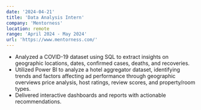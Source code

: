 ```yaml
---
date: '2024-04-21'
title: 'Data Analysis Intern'
company: 'Mentorness'
location: remote
range: 'April 2024 - May 2024'
url: 'https://www.mentorness.com/'
---
```


- Analyzed a COVID-19 dataset using SQL to extract insights on geographic locations, dates, confirmed cases, deaths, and recoveries.
- Utilized Power BI to analyze a hotel aggregator dataset, identifying trends and factors affecting ad performance through geographic overviews price analysis, host ratings, review scores, and property/room types.
- Delivered interactive dashboards and reports with actionable recommendations.
